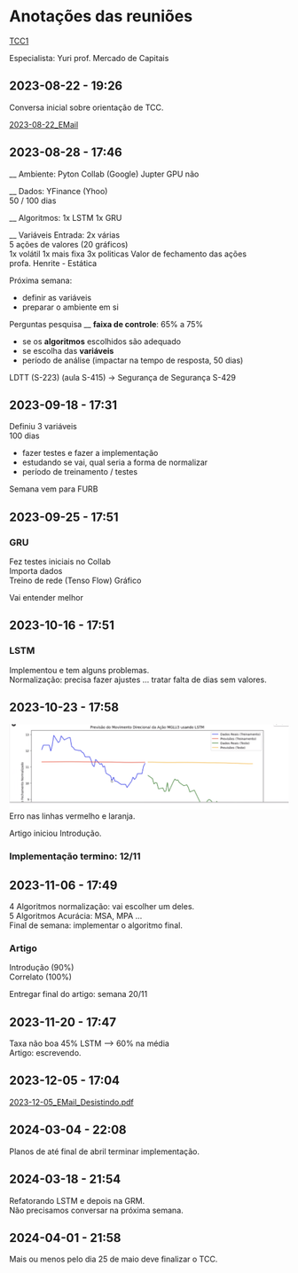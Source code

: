 # Anotações das reuniões  

[TCC1](TCC1 "TCC1")  

Especialista: Yuri prof. Mercado de Capitais


## 2023-08-22 - 19:26

Conversa inicial sobre orientação de TCC.  

[2023-08-22_EMail](2023-08-22_EMail.pdf)  

## 2023-08-28 - 17:46

__ Ambiente:
Pyton
Collab (Google)
Jupter
GPU não

__ Dados:
YFinance (Yhoo)  
50 / 100 dias  

__ Algoritmos:
1x LSTM
1x GRU

__ Variáveis Entrada:
2x várias  
5 ações de valores (20 gráficos)  
  1x volátil
  1x mais fixa
  3x politicas
Valor de fechamento das ações  
profa. Henrite - Estática  

Próxima semana:

- definir as variáveis  
- preparar o ambiente em si  
  
Perguntas pesquisa __ **faixa de controle**: 65% a 75%  

- se os **algoritmos** escolhidos são adequado  
- se escolha das **variáveis**  
- período de análise (impactar na tempo de resposta, 50 dias)  

LDTT (S-223) (aula S-415) -> Segurança de Segurança S-429

## 2023-09-18 - 17:31

Definiu 3 variáveis  
100 dias  

- fazer testes e fazer a implementação  
- estudando se vai, qual seria a forma de normalizar  
- período de treinamento / testes  

Semana vem para FURB  

## 2023-09-25 - 17:51

### GRU

Fez testes iniciais no Collab  
Importa dados  
Treino de rede  (Tenso Flow)
Gráfico  

Vai entender melhor  

## 2023-10-16 - 17:51

### LSTM

Implementou e tem alguns problemas.  
Normalização: precisa fazer ajustes ... tratar falta de dias sem valores.  

## 2023-10-23 - 17:58

![2023-10-23_Grafico](2023-10-23_Grafico.png)  
Erro nas linhas vermelho e laranja.  

Artigo iniciou Introdução.  

### Implementação termino: 12/11

## 2023-11-06 - 17:49

4 Algoritmos normalização: vai escolher um deles.  
5 Algoritmos Acurácia: MSA, MPA ...  
Final de semana: implementar o algoritmo final.  

### Artigo

Introdução (90%)  
Correlato (100%)  

Entregar final do artigo: semana 20/11

## 2023-11-20 - 17:47

Taxa não boa 45% LSTM  --> 60% na média  
Artigo: escrevendo.  

## 2023-12-05 - 17:04

[2023-12-05_EMail_Desistindo.pdf](2023-12-05_EMail_Desistindo.pdf)  

## 2024-03-04 - 22:08

Planos de até final de abril terminar implementação.  

## 2024-03-18 - 21:54

Refatorando LSTM e depois na GRM.  
Não precisamos conversar na próxima semana.  

## 2024-04-01 - 21:58

Mais ou menos pelo dia 25 de maio deve finalizar o TCC.  
